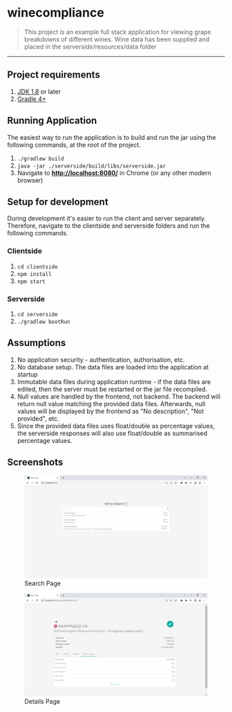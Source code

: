 # winecompliance

> This project is an example full stack application for viewing grape breakdowns of different wines. Wine data has been supplied and placed in the serverside/resources/data folder




---

## Project requirements
1. [JDK 1.8](https://www.oracle.com/java/technologies/downloads/) or later
2. [Gradle 4+](https://gradle.org/install/)

## Running Application
The easiest way to run the application is to build and run the jar using the following commands, at the root of the project. 
1. `./gradlew build`
2. `java -jar ./serverside/build/libs/serverside.jar`
3. Navigate to [**http://localhost:8080/**](http://localhost:8080/) in Chrome (or any other modern browser)

## Setup for development
During development it's easier to run the client and server separately. Therefore, navigate to the clientside and serverside folders and run the following commands. 

### Clientside
1. `cd clientside`
2. `npm install`
3. `npm start`

### Serverside
1. `cd serverside`
2. `./gradlew bootRun`

## Assumptions
1. No application security - authentication, authorisation, etc. 
2. No database setup. The data files are loaded into the application at startup
3. Immutable data files during application runtime - if the data files are edited, then the server must be restarted or the jar file recompiled. 
4. Null values are handled by the frontend, not backend. The backend will return null value matching the provided data files. Afterwards, null values will be displayed by the frontend as "No description", "Not provided", etc.  
5. Since the provided data files uses float/double as percentage values, the serverside responses will also use float/double as summarised percentage values. 

## Screenshots 
<figure>
    <img src="documentation/screenshots/SearchPage.PNG" >
    <figcaption>Search Page</figcaption>
</figure>

<figure>
    <img src="documentation/screenshots/DetailsPage.PNG" >
    <figcaption>Details Page</figcaption>
</figure>


